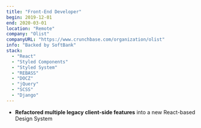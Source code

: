 ```yaml
---
title: "Front-End Developer"
begin: 2019-12-01
end: 2020-03-01
location: "Remote"
company: "Olist"
companyURL: "https://www.crunchbase.com/organization/olist"
info: "Backed by SoftBank"
stack:
  - "React"
  - "Styled Components"
  - "Styled System"
  - "REBASS"
  - "DOCZ"
  - "jQuery"
  - "SCSS"
  - "Django"
---
```


- **Refactored multiple legacy client-side features** into a new React-based Design System